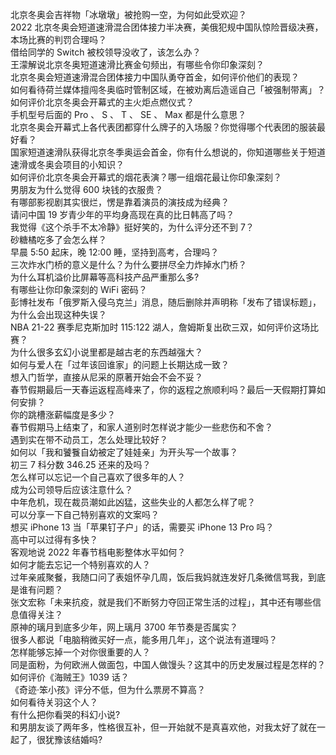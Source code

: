 北京冬奥会吉祥物「冰墩墩」被抢购一空，为何如此受欢迎？  
2022 北京冬奥会短道速滑混合团体接力半决赛，美俄犯规中国队惊险晋级决赛，本场比赛的判罚合理吗？  
借给同学的 Switch 被校领导没收了，该怎么办？  
王濛解说北京冬奥短道速滑比赛金句频出，有哪些令你印象深刻？  
北京冬奥会短道速滑混合团体接力中国队勇夺首金，如何评价他们的表现？  
如何看待荷兰媒体擅闯冬奥临时管制区域，在被劝离后造谣自己「被强制带离」？  
如何评价北京冬奥会开幕式的主火炬点燃仪式？  
手机型号后面的 Pro 、 S 、 T 、 SE 、 Max 都是什么意思？  
北京冬奥会开幕式上各代表团都穿什么牌子的入场服？你觉得哪个代表团的服装最好看？  
国家短道速滑队获得北京冬季奥运会首金，你有什么想说的，你知道哪些关于短道速滑或冬奥会项目的小知识？  
如何评价北京冬奥会开幕式的烟花表演？哪一组烟花最让你印象深刻？  
男朋友为什么觉得 600 块钱的衣服贵？  
有哪部影视剧其实很烂，愣是靠着演员的演技成为经典？  
请问中国 19 岁青少年的平均身高现在真的比日韩高了吗？  
我觉得《这个杀手不太冷静》挺好笑的，为什么评分还不到 7？  
砂糖橘吃多了会怎么样？  
早晨 5:50 起床，晚 12:00 睡，坚持到高考，合理吗？  
三次炸水门桥的意义是什么？为什么要拼尽全力炸掉水门桥？  
为什么耳机溢价比屏幕等高科技产品严重那么多?  
有哪些让你印象深刻的 WiFi 密码？  
彭博社发布「俄罗斯入侵乌克兰」消息，随后删除并声明称「发布了错误标题」，为什么会出现这种失误？  
NBA 21-22 赛季尼克斯加时 115:122 湖人，詹姆斯复出砍三双，如何评价这场比赛？  
为什么很多玄幻小说里都是越古老的东西越强大？  
如何与爱人在「过年该回谁家」的问题上长期达成一致？  
想入门哲学，直接从尼采的原著开始会不会不妥？  
春节假期最后一天春运返程高峰来了，你的返程之旅顺利吗？最后一天假期打算如何安排？  
你的跳槽涨薪幅度是多少？  
春节假期马上结束了，和家人道别时怎样说才能少一些悲伤和不舍？  
遇到实在带不动员工，怎么处理比较好？  
如何以「我和饕餮自幼被定了娃娃亲」为开头写一个故事？  
初三 7 科分数 346.25 还来的及吗？  
怎么样可以忘记一个自己喜欢了很多年的人？  
成为公司领导后应该注意什么？  
中年危机，现在裁员潮如此凶猛，这些失业的人都怎么样了呢？  
可以分享一下自己特别喜欢的文案吗？  
想买 iPhone 13 当「苹果钉子户」的话，需要买 iPhone 13 Pro 吗？  
高中可以过得有多快？  
客观地说 2022 年春节档电影整体水平如何？  
如何才能去忘记一个特别喜欢的人？  
过年亲戚聚餐，我随口问了表姐怀孕几周，饭后我妈就连发好几条微信骂我，到底是谁有问题？  
张文宏称「未来抗疫，就是我们不断努力夺回正常生活的过程」，其中还有哪些信息值得关注？  
原神的璃月到底多少年，网上璃月 3700 年节奏是否属实？  
很多人都说「电脑稍微买好一点，能多用几年」，这个说法有道理吗？  
怎样能够忘掉一个对你很重要的人？  
同是面粉，为何欧洲人做面包，中国人做馒头？这其中的历史发展过程是怎样的？  
如何评价《海贼王》1039 话？  
《奇迹·笨小孩》评分不低，但为什么票房不算高？  
如何看待关羽这个人？  
有什么把你看哭的科幻小说?  
和男朋友谈了两年多，性格很互补，但一开始就不是真喜欢他，对我太好了就在一起了，很犹豫该结婚吗?  
